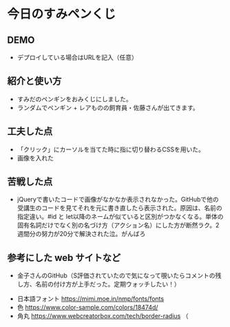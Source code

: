 <!-- readme.md -->
# 今日のすみペンくじ

## DEMO

  - デプロイしている場合はURLを記入（任意）

## 紹介と使い方

  - すみだのペンギンをおみくじにしました。
  - ランダムでペンギン + レアものの飼育員・佐藤さんが出てきます。

 
## 工夫した点

  - 「クリック」にカーソルを当てた時に指に切り替わるCSSを用いた。
  - 画像を入れた

## 苦戦した点

  - jQueryで書いたコードで画像がなかなか表示されなかった。GitHubで他の受講生のコードを見てそれを元に書き直したら表示された。原因は、名前の指定違い。#id と let以降のネームが似ていると区別がつかなくなる。単体の固有名詞だけでなく別の名づけ方（アクション名）にした方が断然ラク。2週間分の努力が20分で解決された泣。がんばろ


## 参考にした web サイトなど
<!-- JavaScript -->
-  金子さんのGitHub（S評価されていたので気になって覗いたらコメントの残し方、名前の付け方が上手だった。定期ウォッチしたい！）
<!-- CSS -->
- 日本語フォント
https://mimi.moe.in/nmp/fonts/fonts
- 色
https://www.color-sample.com/colors/18474d/
- 角丸
https://www.webcreatorbox.com/tech/border-radius （